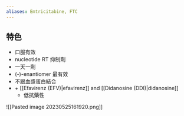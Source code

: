 ```yaml
---
aliases: Emtricitabine, FTC
---
```

## 特色
- 口服有效
- nucleotide RT 抑制劑
- 一天一劑
- (-)-enantiomer 最有效
- 不跟血漿蛋白結合
- \+ [[Efavirenz (EFV)|efavirenz]] and [[Didanosine (DDI)|didanosine]]
	- 低抗藥性

![[Pasted image 20230525161920.png]]